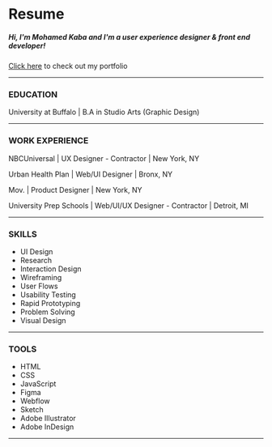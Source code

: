 # Resume

##### Hi, I'm Mohamed Kaba and I'm a user experience designer & front end developer!

[Click here](https://www.mohamedkaba.dev) to check out my portfolio

---

### EDUCATION
University at Buffalo | B.A in Studio Arts (Graphic Design)

---

### WORK EXPERIENCE

NBCUniversal | UX Designer - Contractor | New York, NY

Urban Health Plan | Web/UI Designer | Bronx, NY

Mov. | Product Designer  | New York, NY

University Prep Schools | Web/UI/UX Designer - Contractor | Detroit, MI

---

### SKILLS

* UI Design
* Research
* Interaction Design
* Wireframing
* User Flows
* Usability Testing
* Rapid Prototyping
* Problem Solving
* Visual Design

---
### TOOLS

* HTML
* CSS
* JavaScript
* Figma
* Webflow
* Sketch
* Adobe Illustrator
* Adobe InDesign

---
